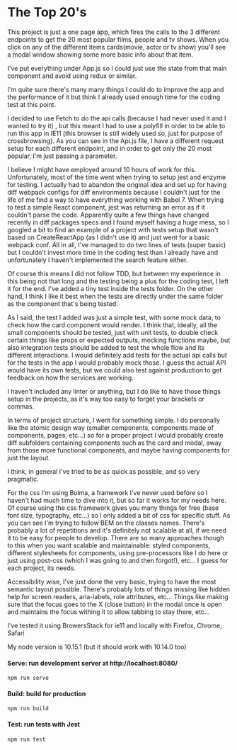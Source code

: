 # The Top 20's


This project is just a one page app, which fires the calls to the 3 different endpoints to get the 20 most popular films, people and tv shows. When you click on any of the different items cards(movie, actor or tv show) you'll see a modal window showing some more basic info about that item. 

I've put everything under App.js so I could just use the state from that main component and avoid using redux or similar.

I'm quite sure there's many many things I could do to improve the app and the performance of it but think I already used enough time for the coding test at this point.

I decided to use Fetch to do the api calls (because I had never used it and I wanted to try it) , but this meant I had to use a polyfill in order to be able to run this app in IE11 (this browser is still widely used so, just for purpose of crossbrowsing). 
As you can see in the Api.js file, I have a different request setup for each different endpoint, and in order to get only the 20 most popular, I'm just passing a parameter.

I believe I might have employed around 10 hours of work for this. Unfortunately, most of the time went when trying to setup jest and enzyme for testing. I actually had to abandon the original idea and set up for having diff webpack configs for diff environments because I couldn't just for the life of me find a way to have everything working with Babel 7. When trying to test a simple React component, jest was returning an error as if it couldn't parse the code. Apparently quite a few things have changed recently in diff packages specs and I found myself having a huge mess, so I googled a bit to find an example of a project with tests setup that wasn't based on CreateReactApp (as I didn't use it) and just went for a basic webpack conf. All in all, I've managed to do two lines of tests (super basic) but I couldn't invest more time in the coding test than I already have and unfortunately I haven't implemented the search feature either. 

Of course this means I did not follow TDD, but between my experience in this being not that long and the testing being a plus for the coding test, I left it for the end. I've added a tiny test inside the tests folder. On the other hand, I think I like it best when the tests are directly under the same folder as the component that's being tested.

As I said, the test I added was just a simple test, with some mock data, to check how the card component would render. I think that, ideally, all the small components should be tested, just with unit tests, to double check certain things like props or expected outputs, mocking functions maybe, but also integration tests should be added to test the whole flow and its different interactions. I would definitely add tests for the actual api calls but for the tests in the app I would probably mock those. I guess the actual API would have its own tests, but we could also test against production to get feedback on how the services are working.

I haven't included any linter or anything, but I do like to have those things setup in the projects, as it's way too easy to forget your brackets or commas.

In terms of project structure, I went for something simple. I do personally like the atomic design way (smaller components, components made of components, pages, etc...) so for a proper project I would probably create diff subfolders containing components such as the card and modal, away from those more functional components, and maybe having components for just the layout.


I think, in general I've tried to be as quick as possible, and so very pragmatic.

For the css I'm using Bulma, a framework I've never used before so I haven't had much time to dive into it, but so far it works for my needs here. Of course using the css framework gives you many things for free (base font size, typography, etc...) so I only added a bit  of css for specific stuff. As you can see I'm trying to follow BEM on the classes names. There's probably a lot of repetitions and it's definitely not scalable at all, if we need it to be easy for people to develop.
There are so many approaches though to this when you want scalable and maintainable: styled components, different stylesheets for components, using pre-processors like I do here or just using post-css (which I was going to and then forgot!), etc... I guess for each project, its needs.


Accessibility wise, I've just done the very basic, trying to have the most semantic layout possible. There's probably lots of things missing like hidden help for screen readers, aria-labels, role attributes, etc... Things like making sure that the focus goes to the X (close button) in the modal once is open and maintains the focus withing it to allow tabbing to stay there, etc...

I've tested it using BrowersStack for ie11 and locally with Firefox, Chrome, Safari

My node version is 10.15.1 (but it should work with 10.14.0 too)


#### Serve: run development server at http://localhost:8080/
`npm run serve`

#### Build: build for production
`npm run build`



#### Test: run tests with Jest
`npm run test`
